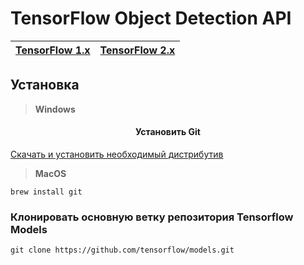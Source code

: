 # TensorFlow Object Detection API

| [TensorFlow 1.x](https://github.com/DmitryRyumin/tfObjDet/tree/master/tf1) | [TensorFlow 2.x](https://github.com/DmitryRyumin/tfObjDet/tree/master/tf2) |
| --- | --- |

## Установка

>  **Windows**

<h4 align="center">Установить Git</h4>

[Скачать и установить необходимый дистрибутив](https://git-scm.com/)

>  **MacOS**

```shell script
brew install git
```

### Клонировать основную ветку репозитория Tensorflow Models

```shell script
git clone https://github.com/tensorflow/models.git
```
